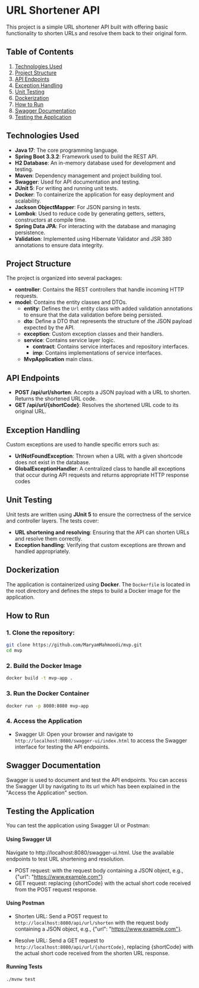 # URL Shortener API

This project is a simple URL shortener API built with offering basic functionality to shorten URLs and resolve them back to their original form.

## Table of Contents

1. [Technologies Used](#technologies-used)
2. [Project Structure](#project-structure)
3. [API Endpoints](#api-endpoints)
4. [Exception Handling](#exception-handling)
5. [Unit Testing](#unit-testing)
6. [Dockerization](#dockerization)
7. [How to Run](#how-to-run)
8. [Swagger Documentation](#swagger-documentation)
9. [Testing the Application](#testing-the-application)


## Technologies Used

- **Java 17**: The core programming language.
- **Spring Boot 3.3.2**: Framework used to build the REST API.
- **H2 Database**: An in-memory database used for development and testing.
- **Maven**: Dependency management and project building tool.
- **Swagger**: Used for API documentation and testing.
- **JUnit 5**: For writing and running unit tests.
- **Docker**: To containerize the application for easy deployment and scalability.
- **Jackson ObjectMapper**: For JSON parsing in tests.
- **Lombok**: Used to reduce code by generating getters, setters, constructors at compile time.
- **Spring Data JPA**: For interacting with the database and managing persistence.
- **Validation**: Implemented using Hibernate Validator and JSR 380 annotations to ensure data integrity.


## Project Structure

The project is organized into several packages:

- **controller**: Contains the REST controllers that handle incoming HTTP requests.
- **model**: Contains the entity classes and DTOs.
   - **entity**: Defines the `Url` entity class with added validation annotations to ensure that the data validation before being persisted.
   - **dto**: Define a DTO that represents the structure of the JSON payload expected by the API.
   - **exception**: Custom exception classes and their handlers.
   - **service**: Contains service layer logic.
      - **contract**: Contains service interfaces and repository interfaces.
      - **imp**: Contains implementations of service interfaces.
   - **MvpApplication** main class.

## API Endpoints

- **POST /api/url/shorten**: Accepts a JSON payload with a URL to shorten. Returns the shortened URL code.
- **GET /api/url/{shortCode}**: Resolves the shortened URL code to its original URL.

## Exception Handling

Custom exceptions are used to handle specific errors such as:

- **UrlNotFoundException**: Thrown when a URL with a given shortcode does not exist in the database.
- **GlobalExceptionHandler**: A centralized class to handle all exceptions that occur during API requests and returns appropriate HTTP response codes


## Unit Testing

Unit tests are written using **JUnit 5** to ensure the correctness of the service and controller layers. The tests cover:

- **URL shortening and resolving**: Ensuring that the API can shorten URLs and resolve them correctly.
- **Exception handling**: Verifying that custom exceptions are thrown and handled appropriately.

## Dockerization
The application is containerized using **Docker**. The `Dockerfile` is located in the root directory and defines the steps to build a Docker image for the application.

## How to Run

### 1. Clone the repository:
```bash
git clone https://github.com/MaryamMahmoodi/mvp.git
cd mvp
```
### 2. Build the Docker Image
```bash
docker build -t mvp-app .
```
### 3. Run the Docker Container

```bash
docker run -p 8080:8080 mvp-app
```

### 4. Access the Application
- Swagger UI: Open your browser and navigate to
  ```http://localhost:8080/swagger-ui/index.html``` to access the Swagger interface for testing the API endpoints.

## Swagger Documentation

Swagger is used to document and test the API endpoints.
You can access the Swagger UI by navigating to its url which has been explained in the "Access the Application" section.


## Testing the Application
   You can test the application using Swagger UI or Postman:

#### Using Swagger UI
Navigate to http://localhost:8080/swagger-ui.html.
Use the available endpoints to test URL shortening and resolution.
- POST request: with the request body containing a JSON object, e.g., {"url": "https://www.example.com"}
- GET request: replacing {shortCode} with the actual short code received from the POST request response.
#### Using Postman
- Shorten URL: Send a POST request to ```http://localhost:8080/api/url/shorten``` with the request body containing a JSON object,
e.g., {"url": "https://www.example.com"}.

- Resolve URL: Send a GET request to ```http://localhost:8080/api/url/{shortCode}```, replacing {shortCode} with the actual short code received from the shorten URL response.
#### Running Tests
```bash
./mvnw test
```